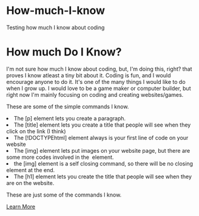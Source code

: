 # How-much-I-know
Testing how much I know about coding
<!DOCTYPEhtml>
<html>
<head>
<title>How Much Do I Know About Coding?</title>
<head>
<body>
<h1>How much Do I Know?</h1>
<p> I'm not sure how much I know about coding, but, I'm doing this, right? that proves I know atleast a tiny bit about it. Coding is fun, and I would encourage anyone to do it. It's one of the many things I would like to do when I grow up. I would love to be a game maker or computer builder, but right now I'm mainly focusing on coding and creating websites/games.</p>

<p>These are some of the simple commands I know.<p>
<u1>
<li>The [p] element lets you create a paragraph.</li>
<li>The [title] element lets you create a title that people will see when they click on the link (I think)</li>
<li>The [!DOCTYPEhtml] element always is your first line of code on your website</li>
<li>The [img] element lets put images on your website page, but there are some more codes involved in the <img/> element.</li>
<li>the [img] element is a self closing command, so there will be no closing element at the end.</li>
<li>The [h1] element lets you create the title that people will see when they are on the website.</li>
</u1>
<p> These are just some of the commands I know.</p>
 <a href="https://www.google.com/url?sa=i&rct=j&q=&esrc=s&source=images&cd=&cad=rja&uact=8&ved=0ahUKEwiJlsST0eDRAhUEjVQKHck4AfsQjRwIBw&url=http%3A%2F%2Fburning-glass.com%2Fresearch%2Fcoding-skills%2F&psig=AFQjCNEmlFg8A4sb91V2I-RhPzGtK96iNA&ust=1485548371205098" target="_blank">Learn More</a>


